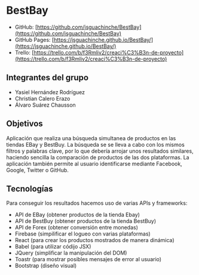 # BestBay

* GitHub: [https://github.com/jsguachinche/BestBay](https://github.com/jsguachinche/BestBay)
* GitHub Pages: [https://jsguachinche.github.io/BestBay/](https://jsguachinche.github.io/BestBay/)
* Trello: [https://trello.com/b/f3Rmliv2/creaci%C3%B3n-de-proyecto](https://trello.com/b/f3Rmliv2/creaci%C3%B3n-de-proyecto)

## Integrantes del grupo
* Yasiel Hernández Rodríguez
* Christian Calero Erazo
* Álvaro Suárez Chausson

## Objetivos
Aplicación que realiza una búsqueda simultanea de productos en las tiendas EBay y BestBuy.
La búsqueda se se lleva a cabo con los mismos filtros y palabras clave, por lo que debería arrojar unos resultados similares, haciendo sencilla la comparación de productos de las dos plataformas.
La aplicación también permite al usuario identificarse mediante Facebook, Google, Twitter o GitHub.

## Tecnologías
Para conseguir los resultados hacemos uso de varias APIs y frameworks:
 - API de EBay (obtener productos de la tienda Ebay)
 - API de BestBuy (obtener productos de la tienda BestBuy)
 - API de Forex (obtener conversión entre monedas)
 - Firebase (simpilificar el logueo con varias plataformas)
 - React (para crear los productos mostrados de manera dinámica)
 - Babel (para utilizar códijo JSX)
 - JQuery (simplificar la manipulación del DOM)
 - Toastr (para mostrar posibles mensajes de error al usuario)
 - Bootstrap (diseño visual)
